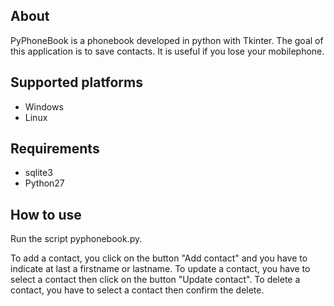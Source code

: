 ## About
PyPhoneBook is a phonebook developed in python with Tkinter. The goal of this application is to save contacts. It is useful if you lose your mobilephone.

## Supported platforms
- Windows
- Linux

## Requirements
- sqlite3
- Python27

## How to use
Run the script pyphonebook.py.

To add a contact, you click on the button "Add contact" and you have to indicate at last a firstname or lastname.
To update a contact, you have to select a contact then click on the button "Update contact".
To delete a contact, you have to select a contact then confirm the delete.
